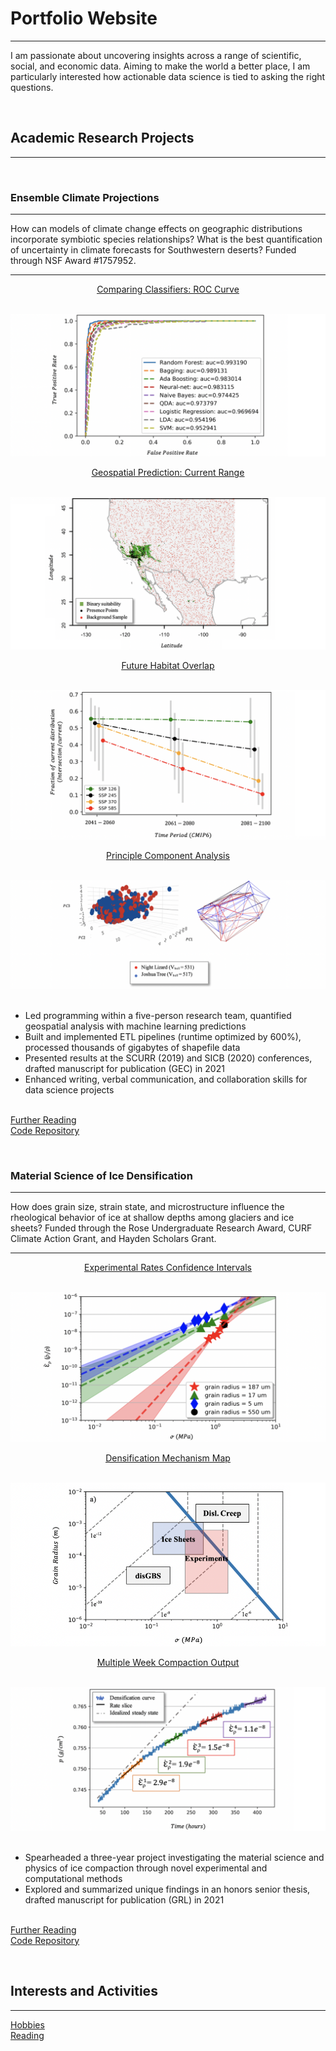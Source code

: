# Portfolio Website

---

I am passionate about uncovering insights across a range of scientific, social, and economic data. Aiming to make the world a better place, I am particularly interested how actionable data science is tied to asking the right questions.

<br>

## Academic Research Projects
---

<br>

### Ensemble Climate Projections 

---

How can models of climate change effects on geographic distributions incorporate symbiotic species relationships? What is the best quantification of uncertainty in climate forecasts for Southwestern deserts? Funded through NSF Award #1757952.

---

<p align="center"><ins><a target="_blank" rel="noopener noreferrer" href="https://github.com/daniel-furman/daniel-furman.github.io/tree/master/code-for-figures/ensemble-climate-projections/ml-classifiers">Comparing Classifiers: ROC Curve</a></ins></p><br>
<img src="images/auc.png?raw=true"/>
<p align="center"><ins><a target="_blank" rel="noopener noreferrer" href="https://github.com/daniel-furman/shared-projects/blob/master/ensemble-climate-projections/Xant_notebook.ipynb">Geospatial Prediction: Current Range</a></ins></p><br>
<img src="images/range.png?raw=true"/>
<p align="center"><ins><a target="_blank" rel="noopener noreferrer" href="https://github.com/daniel-furman/daniel-furman.github.io/tree/master/code-for-figures/ensemble-climate-projections/future-overlap">Future Habitat Overlap</a></ins></p><br>
<img src="images/ensemble.png?raw=true"/>
<p align="center"><ins><a target="_blank" rel="noopener noreferrer" href="https://github.com/daniel-furman/daniel-furman.github.io/tree/master/code-for-figures/ensemble-climate-projections/pca">Principle Component Analysis</a></ins></p><br>
<img src="images/pca.png?raw=true"/><br><br>

*	Led programming within a five-person research team, quantified geospatial analysis with machine learning predictions
*	Built and implemented ETL pipelines (runtime optimized by 600%), processed thousands of gigabytes of shapefile data
*	Presented results at the SCURR (2019) and SICB (2020) conferences, drafted manuscript for publication (GEC) in 2021
*	Enhanced writing, verbal communication, and collaboration skills for data science projects <br><br>

<a target="_blank" rel="noopener noreferrer" href="https://drive.google.com/drive/folders/15nZUMuGLiINuhSuP6DJ6hg27YKZxeC9A?usp=sharing">Further Reading</a><br>
<a target="_blank" rel="noopener noreferrer" href="https://github.com/daniel-furman/shared-projects/tree/master/ensemble-climate-projections">Code Repository</a>

<br>

### Material Science of Ice Densification

---

How does grain size, strain state, and microstructure influence the rheological behavior of ice at shallow depths among glaciers and ice sheets? Funded through the Rose Undergraduate Research Award, CURF Climate Action Grant, and Hayden Scholars Grant.

---

<p align="center"><ins><a target="_blank" rel="noopener noreferrer" href="https://github.com/daniel-furman/Furman-and-Goldsby-2020-GRL/blob/master/exp_confidence_intervals.py">Experimental Rates Confidence Intervals</a></ins></p><br>
<img src="images/exp-interv.png?raw=true"/>
<p align="center"><ins><a target="_blank" rel="noopener noreferrer" href="https://github.com/daniel-furman/Furman-and-Goldsby-2020-GRL/blob/master/mechanism_maps.py">Densification Mechanism Map</a></ins></p><br>
<img src="images/map.png?raw=true"/>
<p align="center"><ins><a target="_blank" rel="noopener noreferrer" href="https://github.com/daniel-furman/Furman-and-Goldsby-2020-GRL/blob/master/dens_multiweek.py">Multiple Week Compaction Output</a></ins></p><br>
<img src="images/multi.png?raw=true"/><br><br>

*	Spearheaded a three-year project investigating the material science and physics of ice compaction through novel experimental and computational methods
*	Explored and summarized unique findings in an honors senior thesis, drafted manuscript for publication (GRL) in 2021 <br><br>

<a target="_blank" rel="noopener noreferrer" href="https://drive.google.com/drive/folders/1eDXEeZ1x04-mp7oUI9cQi2PNBXxXor5x?usp=sharing">Further Reading</a><br>
<a target="_blank" rel="noopener noreferrer" href="https://github.com/daniel-furman/Furman-and-Goldsby-2020-GRL">Code Repository</a>





<br>

## Interests and Activities
---

[Hobbies](activities.md)<br>
[Reading](reading.md)




